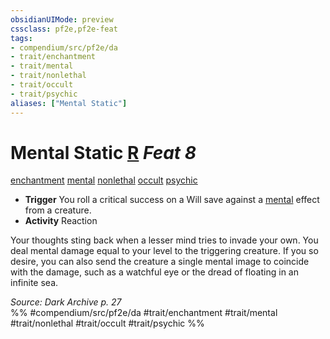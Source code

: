 ```yaml
---
obsidianUIMode: preview
cssclass: pf2e,pf2e-feat
tags:
- compendium/src/pf2e/da
- trait/enchantment
- trait/mental
- trait/nonlethal
- trait/occult
- trait/psychic
aliases: ["Mental Static"]
---
```

# Mental Static  [R](rules/core-rulebook/chapter-9-playing-the-game.md#Actions "Reaction") *Feat 8*  
[enchantment](rules/traits/enchantment.md)  [mental](rules/traits/mental.md)  [nonlethal](rules/traits/nonlethal.md)  [occult](rules/traits/occult.md)  [psychic](rules/traits/psychic-da.md)  

- **Trigger** You roll a critical success on a Will save against a [mental](rules/traits/mental.md) effect from a creature.
- **Activity** Reaction

Your thoughts sting back when a lesser mind tries to invade your own. You deal mental damage equal to your level to the triggering creature. If you so desire, you can also send the creature a single mental image to coincide with the damage, such as a watchful eye or the dread of floating in an infinite sea.

*Source: Dark Archive p. 27*  
%% #compendium/src/pf2e/da #trait/enchantment #trait/mental #trait/nonlethal #trait/occult #trait/psychic %%